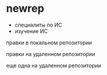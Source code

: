 # newrep
* специалиты по ИС
* изучение ИС

правки в локальном репозитории

правки на удаленном репозитории

еще одна на удаленном репозитории
